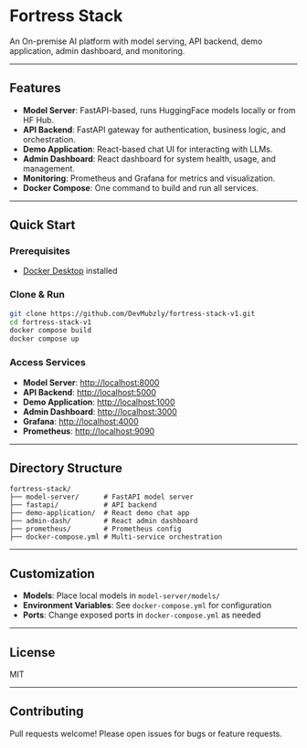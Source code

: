# Fortress Stack

An On-premise AI platform with model serving, API backend, demo application, admin dashboard, and monitoring.

---

## Features

- **Model Server**: FastAPI-based, runs HuggingFace models locally or from HF Hub.
- **API Backend**: FastAPI gateway for authentication, business logic, and orchestration.
- **Demo Application**: React-based chat UI for interacting with LLMs.
- **Admin Dashboard**: React dashboard for system health, usage, and management.
- **Monitoring**: Prometheus and Grafana for metrics and visualization.
- **Docker Compose**: One command to build and run all services.

---

## Quick Start

### Prerequisites

- [Docker Desktop](https://www.docker.com/products/docker-desktop/) installed

### Clone & Run

```sh
git clone https://github.com/DevMubzly/fortress-stack-v1.git
cd fortress-stack-v1
docker compose build
docker compose up
```

### Access Services

- **Model Server**: [http://localhost:8000](http://localhost:8000)
- **API Backend**: [http://localhost:5000](http://localhost:5000)
- **Demo Application**: [http://localhost:1000](http://localhost:1000)
- **Admin Dashboard**: [http://localhost:3000](http://localhost:3000)
- **Grafana**: [http://localhost:4000](http://localhost:4000)
- **Prometheus**: [http://localhost:9090](http://localhost:9090)

---

## Directory Structure

```
fortress-stack/
├── model-server/      # FastAPI model server
├── fastapi/           # API backend
├── demo-application/  # React demo chat app
├── admin-dash/        # React admin dashboard
├── prometheus/        # Prometheus config
├── docker-compose.yml # Multi-service orchestration
```

---

## Customization

- **Models**: Place local models in `model-server/models/`
- **Environment Variables**: See `docker-compose.yml` for configuration
- **Ports**: Change exposed ports in `docker-compose.yml` as needed

---

## License

MIT

---

## Contributing

Pull requests welcome! Please open issues for bugs or feature requests.
